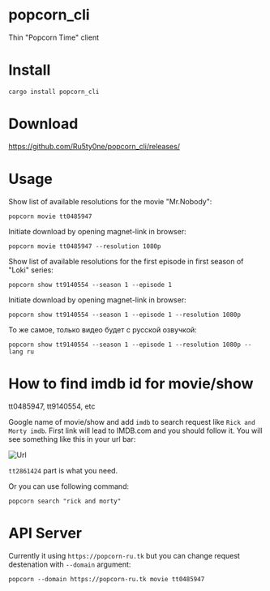 # popcorn_cli
Thin "Popcorn Time" client

# Install
```
cargo install popcorn_cli
```

# Download

https://github.com/Ru5ty0ne/popcorn_cli/releases/

# Usage

Show list of available resolutions for the movie "Mr.Nobody":
```
popcorn movie tt0485947
```

Initiate download by opening magnet-link in browser:
```
popcorn movie tt0485947 --resolution 1080p
```

Show list of available resolutions for the first episode in first season of "Loki" series:
```
popcorn show tt9140554 --season 1 --episode 1
```

Initiate download by opening magnet-link in browser:
```
popcorn show tt9140554 --season 1 --episode 1 --resolution 1080p
```

То же самое, только видео будет с русской озвучкой:
```
popcorn show tt9140554 --season 1 --episode 1 --resolution 1080p --lang ru
```

# How to find imdb id for movie/show 
tt0485947, tt9140554, etc

Google name of movie/show and add `imdb` to search request like `Rick and Morty imdb`. First link will lead to IMDB.com and you should follow it. 
You will see something like this in your url bar:

![Url](https://i.imgur.com/ZwFmLhW.png)

`tt2861424` part is what you need.

Or you can use following command:
```
popcorn search "rick and morty"
```

# API Server

Currently it using `https://popcorn-ru.tk` but you can change request destenation with `--domain` argument:
```
popcorn --domain https://popcorn-ru.tk movie tt0485947
```
